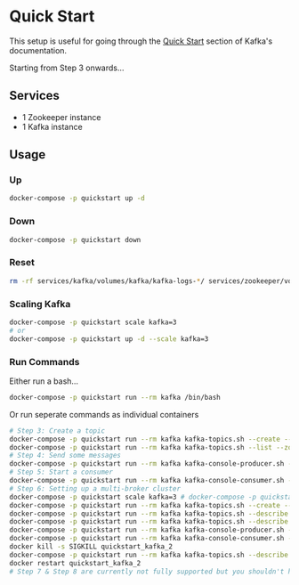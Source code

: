 # Quick Start

This setup is useful for going through the [Quick Start](https://kafka.apache.org/documentation/#quickstart) section of Kafka's documentation.

Starting from Step 3 onwards…

## Services

- 1 Zookeeper instance
- 1 Kafka instance

## Usage

### Up

```sh
docker-compose -p quickstart up -d
```

### Down

```sh
docker-compose -p quickstart down
```

### Reset

```sh
rm -rf services/kafka/volumes/kafka/kafka-logs-*/ services/zookeeper/volumes/data/version-2 services/zookeeper/volumes/data/myid services/zookeeper/volumes/datalog/version-2
```

### Scaling Kafka

```sh
docker-compose -p quickstart scale kafka=3
# or
docker-compose -p quickstart up -d --scale kafka=3
```

### Run Commands

Either run a bash…

```sh
docker-compose -p quickstart run --rm kafka /bin/bash
```

Or run seperate commands as individual containers

```sh
# Step 3: Create a topic
docker-compose -p quickstart run --rm kafka kafka-topics.sh --create --zookeeper zookeeper:2181 --replication-factor 1 --partitions 1 --topic test
docker-compose -p quickstart run --rm kafka kafka-topics.sh --list --zookeeper zookeeper:2181
# Step 4: Send some messages
docker-compose -p quickstart run --rm kafka kafka-console-producer.sh --broker-list kafka:9092 --topic test
# Step 5: Start a consumer
docker-compose -p quickstart run --rm kafka kafka-console-consumer.sh --bootstrap-server kafka:9092 --topic test --from-beginning
# Step 6: Setting up a multi-broker cluster
docker-compose -p quickstart scale kafka=3 # docker-compose -p quickstart up -d --scale kafka=3
docker-compose -p quickstart run --rm kafka kafka-topics.sh --create --zookeeper zookeeper:2181 --replication-factor 3 --partitions 1 --topic my-replicated-topic
docker-compose -p quickstart run --rm kafka kafka-topics.sh --describe --zookeeper zookeeper:2181 --topic my-replicated-topic
docker-compose -p quickstart run --rm kafka kafka-topics.sh --describe --zookeeper zookeeper:2181 --topic test
docker-compose -p quickstart run --rm kafka kafka-console-producer.sh --broker-list kafka:9092 --topic my-replicated-topic
docker-compose -p quickstart run --rm kafka kafka-console-consumer.sh --bootstrap-server kafka:9092 --from-beginning --topic my-replicated-topic
docker kill -s SIGKILL quickstart_kafka_2
docker-compose -p quickstart run --rm kafka kafka-topics.sh --describe --zookeeper zookeeper:2181 --topic my-replicated-topic
docker restart quickstart_kafka_2
# Step 7 & Step 8 are currently not fully supported but you shouldn't have any issues if you know how to tweaks the configuration…
```
